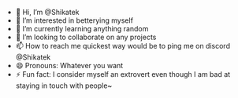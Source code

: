 - 👋 Hi, I’m @Shikatek
- 👀 I’m interested in betterying myself
- 🌱 I’m currently learning anything random
- 💞️ I’m looking to collaborate on any projects
- 📫 How to reach me quickest way would be to ping me on discord @Shikatek
- 😄 Pronouns: Whatever you want
- ⚡ Fun fact: I consider myself an extrovert even though I am bad at staying in touch with people~

<!---
Shikatek/Shikatek is a ✨ special ✨ repository because its `README.md` (this file) appears on your GitHub profile.
You can click the Preview link to take a look at your changes.
--->

